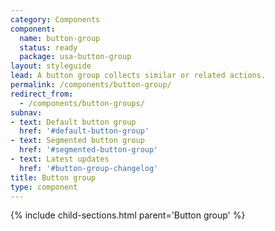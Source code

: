 ```yaml
---
category: Components
component:
  name: button-group
  status: ready
  package: usa-button-group
layout: styleguide
lead: A button group collects similar or related actions.
permalink: /components/button-group/
redirect_from:
  - /components/button-groups/
subnav:
- text: Default button group
  href: '#default-button-group'
- text: Segmented button group
  href: '#segmented-button-group'
- text: Latest updates
  href: '#button-group-changelog'
title: Button group
type: component
---
```


{% include child-sections.html parent='Button group' %}
